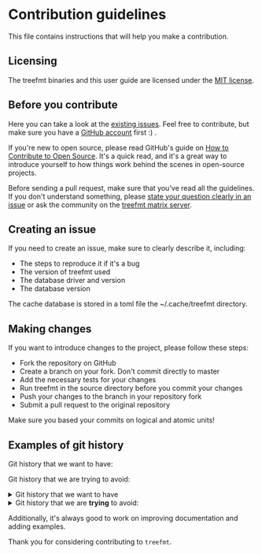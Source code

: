 # Contribution guidelines

This file contains instructions that will help you make a contribution.

## Licensing

The treefmt binaries and this user guide are licensed under the [MIT license](https://numtide.github.io/treefmt/LICENSE.html).

## Before you contribute

Here you can take a look at the [existing issues](https://github.com/numtide/treefmt/issues). Feel free to contribute, but make sure you have a [GitHub account](https://github.com/join) first :) .

If you're new to open source, please read GitHub's guide on [How to Contribute to Open Source](https://opensource.guide/how-to-contribute/). It's a quick read, and it's a great way to introduce yourself to how things work behind the scenes in open-source projects.

Before sending a pull request, make sure that you've read all the guidelines. If you don't understand something, please [state your question clearly in an issue](https://github.com/numtide/treefmt/issues/new) or ask the community on the [treefmt matrix server](https://matrix.to/#/#treefmt:numtide.com).

## Creating an issue

If you need to create an issue, make sure to clearly describe it, including:

- The steps to reproduce it if it's a bug
- The version of treefmt used
- The database driver and version
- The database version

The cache database is stored in a toml file the ~/.cache/treefmt directory.

## Making changes

If you want to introduce changes to the project, please follow these steps:

- Fork the repository on GitHub
- Create a branch on your fork. Don't commit directly to master
- Add the necessary tests for your changes
- Run treefmt in the source directory before you commit your changes
- Push your changes to the branch in your repository fork
- Submit a pull request to the original repository

Make sure you based your commits on logical and atomic units!

## Examples of git history

Git history that we want to have:

Git history that we are trying to avoid:

<details>

<summary>Git history that we want to have</summary>

```

*   e3ed88b (HEAD -> contribution-guide, upstream/master, origin/master, origin/HEAD, master) Merge pull request #470 from zimbatm/fix_lru_cache

|\

| * 1ab7d9f Use rayon for multithreading command

|/

*   e9c5bb4 Merge pull request #468 from zimbatm/multithread

|\

| * de2d6cf Add lint property for Formatter struct

| * cd2ed17 Fix impl on Formatter get_command() function

|/

*   028c344 Merge pull request #465 from rayon/0.15.0-release

|\

| * 7b619d6 0.15.0 release

|/

*   acdf7df Merge pull request #463 from zimbatm/support-multi-part-namespaces

```

</details>

<details>

<summary>Git history that we are <b>trying</b> to avoid:</summary>

```

*   4c8aca8 Merge pull request #120 from zimbatm/add-rayon

|\

| * fc2b449 use rayon for engine now

| * 2304683 add rayon config

| * 5285bd3 bump base image to F30

* |   4d0fbe2 Merge pull request #114 from rizary/create_method_create_release

|\ \

| * | 36a9396 test changed

| * | 22f681d method create release for github created

* | |   2ef4ea1 Merge pull request #119 from rizary/config.rs

|\ \ \

| |/ /

|/| |

| * | 5f1b8f0 unused functions removed

* | |   a93c361 Merge pull request #117 from zimbatm/add-getreleases-to-abstract

|\ \ \

| |/ /

|/| |

| * | 0a97236 add get_releses for Cargo

| * | 55e4c57 add get_releases/get_release into engine.rs

|/ /

* |   badeddd Merge pull request #101 from zimbatm/extreme-cachin

```

</details>

Additionally, it's always good to work on improving documentation and adding examples.

Thank you for considering contributing to `treefmt`.
